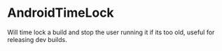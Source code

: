 AndroidTimeLock
===============

Will time lock a build and stop the user running it if its too old, useful for releasing dev builds.